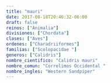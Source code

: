 ```yaml
---
title: "mauri"
date: 2017-08-18T20:46:32-06:00
draft: false
reinos: ["Animalia"]
divisiones: ["Chordata"]
clases: ["Aves"]
ordenes: ["Charadriiformes"]
familias: ["Scolopacidae "]
generos: ["Calidris"]
nombre_cientifico: "Calidris mauri"
nombre_comun: "Correlimos Occidental "
nombre_ingles: "Western Sandpiper"
---
```

